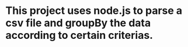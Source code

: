# This project uses node.js to parse a csv file and groupBy the data according to certain criterias.

